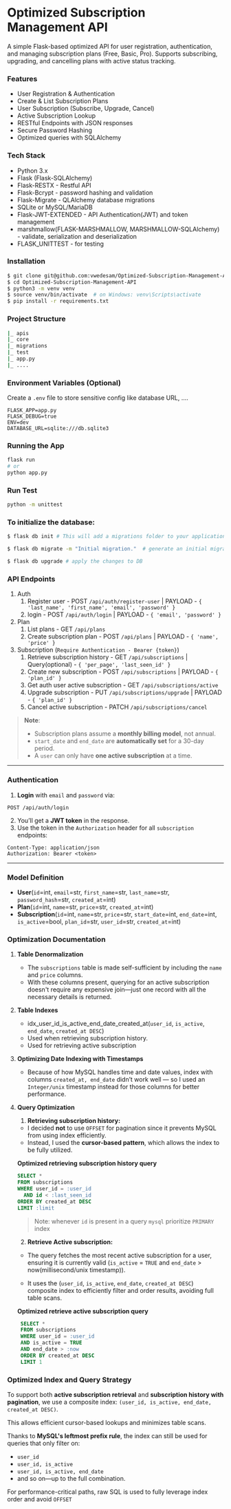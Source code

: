 # Optimized Subscription Management API

A simple Flask-based optimized API for user registration, authentication, and managing subscription plans (Free, Basic, Pro). Supports subscribing, upgrading, and cancelling plans with active status tracking.

### Features

* User Registration & Authentication
* Create & List Subscription Plans
* User Subscription (Subscribe, Upgrade, Cancel)
* Active Subscription Lookup
* RESTful Endpoints with JSON responses
* Secure Password Hashing
* Optimized queries with SQLAlchemy

### Tech Stack

* Python 3.x
* Flask (Flask-SQLAlchemy)
* Flask-RESTX - Restful API
* Flask-Bcrypt - password hashing and validation
* Flask-Migrate - QLAlchemy database migrations
* SQLite or MySQL/MariaDB
* Flask-JWT-EXTENDED - API Authentication(JWT) and token management
* marshmallow(FLASK-MARSHMALLOW, MARSHMALLOW-SQLAlchemy) - validate, serialization and deserialization
* FLASK_UNITTEST - for testing

### Installation

```bash
$ git clone git@github.com:vwedesam/Optimized-Subscription-Management-API.git
$ cd Optimized-Subscription-Management-API
$ python3 -m venv venv
$ source venv/bin/activate  # on Windows: venv\Scripts\activate
$ pip install -r requirements.txt
```

### Project Structure

```sh
|_ apis
|_ core
|_ migrations
|_ test
|_ app.py
|_ ....
```

### Environment Variables (Optional)

Create a `.env` file to store sensitive config like database URL, ....

```env
FLASK_APP=app.py
FLASK_DEBUG=true
ENV=dev
DATABASE_URL=sqlite:///db.sqlite3
```

### Running the App

```bash
flask run
# or
python app.py
```

### Run Test

```bash
python -m unittest
```

### To initialize the database:

```sh
$ flask db init # This will add a migrations folder to your application

$ flask db migrate -m "Initial migration."  # generate an initial migration

$ flask db upgrade # apply the changes to DB
```

### API Endpoints
1. Auth
    1. Register user -  POST `/api/auth/register-user` | PAYLOAD - `{ 'last_name', 'first_name', 'email', 'password' }`
    2. login - POST `/api/auth/login` | PAYLOAD - `{ 'email', 'password' }`
2. Plan
    1. List plans - GET `/api/plans`
    2. Create subscription plan - POST `/api/plans` | PAYLOAD - `{ 'name', 'price' }`
3. Subscription (`Require Authentication - Bearer {token}`)
    1. Retrieve subscription history - GET `/api/subscriptions` | Query(optional) - `{ 'per_page', 'last_seen_id' }`
    2. Create new subscription - POST `/api/subscriptions` | PAYLOAD - `{ 'plan_id' }`
    3. Get auth user active subscription - GET `/api/subscriptions/active`
    4. Upgrade subscription - PUT `/api/subscriptions/upgrade` | PAYLOAD - `{ 'plan_id' }`
    5. Cancel active subscription - PATCH `/api/subscriptions/cancel`

> **Note**:
>
> * Subscription plans assume a **monthly billing model**, not annual.
> * `start_date` and `end_date` are **automatically set** for a 30-day period.
> * A `user` can only have **one active subscription** at a time.
---
### Authentication
1. **Login** with `email` and `password` via:
```
POST /api/auth/login
```
2. You’ll get a **JWT token** in the response.
3. Use the token in the `Authorization` header for all `subscription` endpoints:
```
Content-Type: application/json
Authorization: Bearer <token>
```
---

### Model Definition
- **User**(`id`=int, `email`=str, `first_name`=str, `last_name`=str, `password_hash`=str, `created_at`=int)
- **Plan**(`id`=int, `name`=str, `price`=str, `created_at`=int)
- **Subscription**(`id`=int, `name`=str, `price`=str, `start_date`=int, `end_date`=int, `is_active`=bool, `plan_id`=str, `user_id`=str, `created_at`=int)

### Optimization Documentation

1. **Table Denormalization**

   * The `subscriptions` table is made self-sufficient by including the `name` and `price` columns.
   * With these columns present, querying for an active subscription doesn't require any expensive join—just one record with all the necessary details is returned.

2. **Table Indexes**

    * idx_user_id_is_active_end_date_created_at(`user_id`, `is_active`, `end_date`, `created_at DESC`)
    
    - Used when retrieving subscription history.
    - Used for retrieving active subscription

3. **Optimizing Date Indexing with Timestamps**

    * Because of how MySQL handles time and date values, index with columns `created_at, end_date` didn’t work well — so I used an `Integer/unix` timestamp instead for those columns for better performance.

4. **Query Optimization**

   1. **Retrieving subscription history:** 
    * I decided **not** to use `OFFSET` for pagination since it prevents MySQL from using index efficiently.
    * Instead, I used the **cursor-based pattern**, which allows the index to be fully utilized.

   **Optimized retrieving subscription history query**
   ```sql
   SELECT *
   FROM subscriptions
   WHERE user_id = :user_id
     AND id < :last_seen_id
   ORDER BY created_at DESC
   LIMIT :limit
   ```
   >Note: whenever `id` is present in a query `mysql` prioritize `PRIMARY` index
   2. **Retrieve Active subscription:** 
    * The query fetches the most recent active subscription for a user, ensuring it is currently valid (`is_active` = `TRUE` and `end_date` > now(millisecond/unix timestamp)).

    * It uses the (`user_id`, `is_active`, `end_date`, `created_at DESC`) composite index to efficiently filter and order results, avoiding full table scans.

   **Optimized retrieve active subscription query**
   ```sql
    SELECT *
    FROM subscriptions
    WHERE user_id = :user_id
    AND is_active = TRUE
    AND end_date > :now
    ORDER BY created_at DESC
    LIMIT 1
   ```

### **Optimized Index and Query Strategy**

To support both **active subscription retrieval** and **subscription history with pagination**, we use a composite index:
`(user_id, is_active, end_date, created_at DESC)`.

This allows efficient cursor-based lookups and minimizes table scans.

Thanks to **MySQL's leftmost prefix rule**, the index can still be used for queries that only filter on:

* `user_id`
* `user_id, is_active`
* `user_id, is_active, end_date`
* and so on—up to the full combination.

For performance-critical paths, raw SQL is used to fully leverage index order and avoid `OFFSET`

